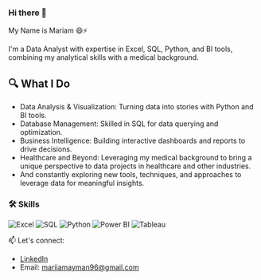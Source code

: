 ### Hi there 👋
My Name is Mariam 😄⚡

I'm a Data Analyst with expertise in Excel, SQL, Python, and BI tools, combining my analytical skills with a medical background.


## 🔍 What I Do
- Data Analysis & Visualization: Turning data into stories with Python and BI tools.
- Database Management: Skilled in SQL for data querying and optimization.
- Business Intelligence: Building interactive dashboards and reports to drive decisions.
- Healthcare and Beyond: Leveraging my medical background to bring a unique perspective to data projects in healthcare and other industries.
- And constantly exploring new tools, techniques, and approaches to leverage data for meaningful insights.

### 🛠️ Skills
![Excel](https://img.shields.io/badge/Excel-217346?style=for-the-badge&logo=microsoft-excel&logoColor=white)
![SQL](https://img.shields.io/badge/SQL-005C84?style=for-the-badge&logo=postgresql&logoColor=white)
![Python](https://img.shields.io/badge/Python-3776AB?style=for-the-badge&logo=python&logoColor=white)
![Power BI](https://img.shields.io/badge/Power%20BI-F2C811?style=for-the-badge&logo=power-bi&logoColor=black)
![Tableau](https://img.shields.io/badge/Tableau-E97627?style=for-the-badge&logo=tableau&logoColor=white)

📫 Let's connect:
- [LinkedIn](https://www.linkedin.com/in/mariam-a-1a3547215/)
- Email: mariiamayman96@gmail.com
